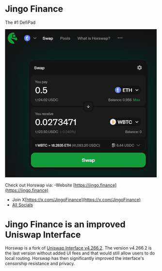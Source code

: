 # Jingo Finance

The #1 DefiPad

<img src="screenshot.png" style="width: 500px" />

Check out Horswap via:
-Website [https://jingo.finance](https://jingo.finance)
- Join X[https://x.com/JingoFinance](https://x.com/JingoFinance)
- [All Socials](https://link3.to/jingo)

# Jingo Finance is an improved Uniswap Interface
Horswap is a fork of [Uniswap Interface v4.266.2](https://github.com/Uniswap/interface/releases/tag/v4.266.2). The version v4.266.2 is the last version without added UI fees and that would still allow users to do local routing. Horswap has then significantly improved the interface's censorship resistance and privacy.
